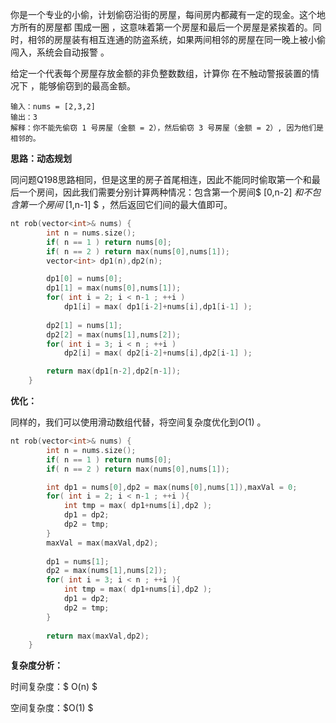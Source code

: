 你是一个专业的小偷，计划偷窃沿街的房屋，每间房内都藏有一定的现金。这个地方所有的房屋都 围成一圈 ，这意味着第一个房屋和最后一个房屋是紧挨着的。同时，相邻的房屋装有相互连通的防盗系统，如果两间相邻的房屋在同一晚上被小偷闯入，系统会自动报警 。

给定一个代表每个房屋存放金额的非负整数数组，计算你 在不触动警报装置的情况下 ，能够偷窃到的最高金额。

```
输入：nums = [2,3,2]
输出：3
解释：你不能先偷窃 1 号房屋（金额 = 2），然后偷窃 3 号房屋（金额 = 2）, 因为他们是相邻的。
```



<b>思路：动态规划</b>

同问题Q198思路相同，但是这里的房子首尾相连，因此不能同时偷取第一个和最后一个房间，因此我们需要分别计算两种情况：包含第一个房间$ [0,n-2] $和不包含第一个房间$ [1,n-1] $ ，然后返回它们间的最大值即可。

```c++
nt rob(vector<int>& nums) {
        int n = nums.size();
        if( n == 1 ) return nums[0];
        if( n == 2 ) return max(nums[0],nums[1]);
        vector<int> dp1(n),dp2(n);

        dp1[0] = nums[0];
        dp1[1] = max(nums[0],nums[1]);
        for( int i = 2; i < n-1 ; ++i )
            dp1[i] = max( dp1[i-2]+nums[i],dp1[i-1] );
        
        dp2[1] = nums[1];
        dp2[2] = max(nums[1],nums[2]);
        for( int i = 3; i < n ; ++i )
            dp2[i] = max( dp2[i-2]+nums[i],dp2[i-1] );

        return max(dp1[n-2],dp2[n-1]);
    }
```

<b>优化：</b>

同样的，我们可以使用滑动数组代替，将空间复杂度优化到$O(1)$ 。

```c++
nt rob(vector<int>& nums) {
        int n = nums.size();
        if( n == 1 ) return nums[0];
        if( n == 2 ) return max(nums[0],nums[1]);

        int dp1 = nums[0],dp2 = max(nums[0],nums[1]),maxVal = 0;
        for( int i = 2; i < n-1 ; ++i ){
            int tmp = max( dp1+nums[i],dp2 );
            dp1 = dp2;
            dp2 = tmp;
        }
        maxVal = max(maxVal,dp2);
        
        dp1 = nums[1];
        dp2 = max(nums[1],nums[2]);
        for( int i = 3; i < n ; ++i ){
            int tmp = max( dp1+nums[i],dp2 );
            dp1 = dp2;
            dp2 = tmp;
        }
            
        return max(maxVal,dp2);
    }
```

<b>复杂度分析：</b>

时间复杂度：$ O(n) $

空间复杂度：$O(1) $